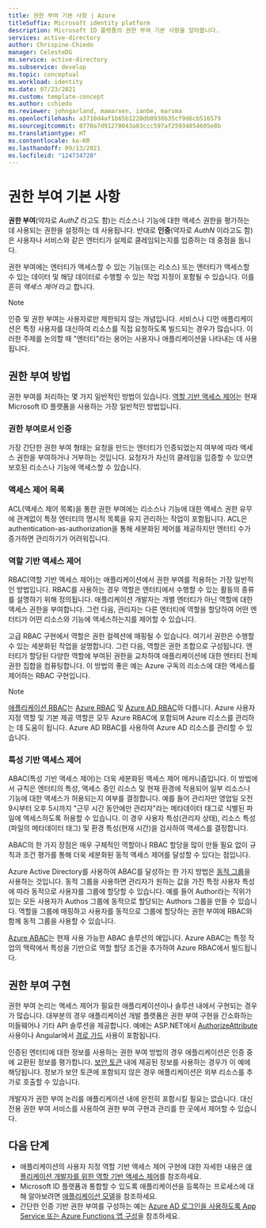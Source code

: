 ```yaml
---
title: 권한 부여 기본 사항 | Azure
titleSuffix: Microsoft identity platform
description: Microsoft ID 플랫폼의 권한 부여 기본 사항을 알아봅니다.
services: active-directory
author: Chrispine-Chiedo
manager: CelesteDG
ms.service: active-directory
ms.subservice: develop
ms.topic: conceptual
ms.workload: identity
ms.date: 07/23/2021
ms.custom: template-concept
ms.author: cchiedo
ms.reviewer: johngarland, mamarxen, ianbe, marsma
ms.openlocfilehash: a3710d4af1b65b1220db8938b35cf9d6cb516579
ms.sourcegitcommit: 0770a7d91278043a83ccc597af25934854605e8b
ms.translationtype: HT
ms.contentlocale: ko-KR
ms.lasthandoff: 09/13/2021
ms.locfileid: "124734720"
---
```

# <a name="authorization-basics"></a>권한 부여 기본 사항

**권한 부여**(약자로 *AuthZ* 라고도 함)는 리소스나 기능에 대한 액세스 권한을 평가하는 데 사용되는 권한을 설정하는 데 사용됩니다.  반대로 **인증**(약자로 *AuthN* 이라고도 함)은 사용자나 서비스와 같은 엔터티가 실제로 클레임되는지를 입증하는 데 중점을 둡니다.

권한 부여에는 엔터티가 액세스할 수 있는 기능(또는 리소스) 또는 엔터티가 액세스할 수 있는 데이터 및 해당 데이터로 수행할 수 있는 작업 지정이 포함될 수 있습니다. 이를 흔히 *액세스 제어* 라고 합니다.

> [!NOTE]
> 인증 및 권한 부여는 사용자로만 제한되지 않는 개념입니다. 서비스나 디먼 애플리케이션은 특정 사용자를 대신하여 리소스를 직접 요청하도록 빌드되는 경우가 많습니다. 이러한 주제를 논의할 때 "엔터티"라는 용어는 사용자나 애플리케이션을 나타내는 데 사용됩니다.


## <a name="authorization-approaches"></a>권한 부여 방법

권한 부여를 처리하는 몇 가지 일반적인 방법이 있습니다. [역할 기반 액세스 제어](./custom-rbac-for-developers.md)는 현재 Microsoft ID 플랫폼을 사용하는 가장 일반적인 방법입니다.


### <a name="authentication-as-authorization"></a>권한 부여로서 인증 

가장 간단한 권한 부여 형태는 요청을 만드는 엔터티가 인증되었는지 여부에 따라 액세스 권한을 부여하거나 거부하는 것입니다. 요청자가 자신의 클레임을 입증할 수 있으면 보호된 리소스나 기능에 액세스할 수 있습니다.

### <a name="access-control-lists"></a>액세스 제어 목록

ACL(액세스 제어 목록)을 통한 권한 부여에는 리소스나 기능에 대한 액세스 권한 유무에 관계없이 특정 엔터티의 명시적 목록을 유지 관리하는 작업이 포함됩니다. ACL은 authentication-as-authorization을 통해 세분화된 제어를 제공하지만 엔터티 수가 증가하면 관리하기가 어려워집니다.

### <a name="role-based-access-control"></a>역할 기반 액세스 제어 

RBAC(역할 기반 액세스 제어)는 애플리케이션에서 권한 부여를 적용하는 가장 일반적인 방법입니다. RBAC를 사용하는 경우 역할은 엔터티에서 수행할 수 있는 활동의 종류를 설명하기 위해 정의됩니다. 애플리케이션 개발자는 개별 엔터티가 아닌 역할에 대한 액세스 권한을 부여합니다. 그런 다음, 관리자는 다른 엔터티에 역할을 할당하여 어떤 엔터티가 어떤 리소스와 기능에 액세스하는지를 제어할 수 있습니다.

고급 RBAC 구현에서 역할은 권한 컬렉션에 매핑될 수 있습니다. 여기서 권한은 수행할 수 있는 세분화된 작업을 설명합니다. 그런 다음, 역할은 권한 조합으로 구성됩니다. 엔터티가 할당된 다양한 역할에 부여된 권한을 교차하여 애플리케이션에 대한 엔터티 전체 권한 집합을 컴퓨팅합니다. 이 방법의 좋은 예는 Azure 구독의 리소스에 대한 액세스를 제어하는 RBAC 구현입니다.

> [!NOTE]
> [애플리케이션 RBAC](./custom-rbac-for-developers.md)는 [Azure RBAC](../../role-based-access-control/overview.md) 및 [Azure AD RBAC](../roles/custom-overview.md#understand-azure-ad-role-based-access-control)와 다릅니다. Azure 사용자 지정 역할 및 기본 제공 역할은 모두 Azure RBAC에 포함되며 Azure 리소스를 관리하는 데 도움이 됩니다. Azure AD RBAC를 사용하여 Azure AD 리소스를 관리할 수 있습니다.

### <a name="attribute-based-access-control"></a>특성 기반 액세스 제어 

ABAC(특성 기반 액세스 제어)는 더욱 세분화된 액세스 제어 메커니즘입니다. 이 방법에서 규칙은 엔터티의 특성, 액세스 중인 리소스 및 현재 환경에 적용되어 일부 리소스나 기능에 대한 액세스가 허용되는지 여부를 결정합니다. 예를 들어 관리자만 영업일 오전 9시부터 오후 5시까지 "근무 시간 동안에만 관리자"라는 메타데이터 태그로 식별된 파일에 액세스하도록 허용할 수 있습니다. 이 경우 사용자 특성(관리자 상태), 리소스 특성(파일의 메타데이터 태그) 및 환경 특성(현재 시간)을 검사하여 액세스를 결정합니다.

ABAC의 한 가지 장점은 매우 구체적인 역할이나 RBAC 할당을 많이 만들 필요 없이 규칙과 조건 평가를 통해 더욱 세분화된 동적 액세스 제어를 달성할 수 있다는 점입니다.

Azure Active Directory를 사용하여 ABAC를 달성하는 한 가지 방법은 [동적 그룹](../enterprise-users/groups-create-rule.md)을 사용하는 것입니다. 동적 그룹을 사용하면 관리자가 원하는 값을 가진 특정 사용자 특성에 따라 동적으로 사용자를 그룹에 할당할 수 있습니다.  예를 들어 Author라는 직위가 있는 모든 사용자가 Authos 그룹에 동적으로 할당되는 Authors 그룹을 만들 수 있습니다.  역할을 그룹에 매핑하고 사용자를 동적으로 그룹에 할당하는 권한 부여에 RBAC와 함께 동적 그룹을 사용할 수 있습니다.

[Azure ABAC](../../role-based-access-control/conditions-overview.md)는 현재 사용 가능한 ABAC 솔루션의 예입니다. Azure ABAC는 특정 작업의 맥락에서 특성을 기반으로 역할 할당 조건을 추가하여 Azure RBAC에서 빌드됩니다. 

## <a name="implementing-authorization"></a>권한 부여 구현

권한 부여 논리는 액세스 제어가 필요한 애플리케이션이나 솔루션 내에서 구현되는 경우가 많습니다. 대부분의 경우 애플리케이션 개발 플랫폼은 권한 부여 구현을 간소화하는 미들웨어나 기타 API 솔루션을 제공합니다. 예에는 ASP.NET에서 [AuthorizeAttribute](/aspnet/core/security/authorization/simple?view=aspnetcore-5.0&preserve-view=true) 사용이나 Angular에서 [경로 가드](./scenario-spa-sign-in.md?tabs=angular2#sign-in-with-a-pop-up-window) 사용이 포함됩니다.

인증된 엔터티에 대한 정보를 사용하는 권한 부여 방법의 경우 애플리케이션은 인증 중에 교환된 정보를 평가합니다. [보안 토큰](./security-tokens.md) 내에 제공된 정보를 사용하는 경우가 이 예에 해당됩니다. 정보가 보안 토큰에 포함되지 않은 경우 애플리케이션은 외부 리소스를 추가로 호출할 수 있습니다.

개발자가 권한 부여 논리를 애플리케이션 내에 완전히 포함시킬 필요는 없습니다. 대신 전용 권한 부여 서비스를 사용하여 권한 부여 구현과 관리를 한 곳에서 제어할 수 있습니다.


## <a name="next-steps"></a>다음 단계

- 애플리케이션의 사용자 지정 역할 기반 액세스 제어 구현에 대한 자세한 내용은 [애플리케이션 개발자를 위한 역할 기반 액세스 제어](./custom-rbac-for-developers.md)를 참조하세요.
- Microsoft ID 플랫폼과 통합할 수 있도록 애플리케이션을 등록하는 프로세스에 대해 알아보려면 [애플리케이션 모델](./application-model.md)을 참조하세요.
- 간단한 인증 기반 권한 부여를 구성하는 예는 [Azure AD 로그인을 사용하도록 App Service 또는 Azure Functions 앱 구성](../../app-service/configure-authentication-provider-aad.md)을 참조하세요.